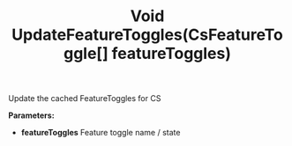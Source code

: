 ﻿---
uid: crmscript_ref_NSCustomerServiceAgent_UpdateFeatureToggles
title: Void UpdateFeatureToggles(CsFeatureToggle[] featureToggles)
intellisense: NSCustomerServiceAgent.UpdateFeatureToggles
keywords: NSCustomerServiceAgent, UpdateFeatureToggles
so.topic: reference
---

Update the cached FeatureToggles for CS

**Parameters:**
 - **featureToggles** Feature toggle name / state
